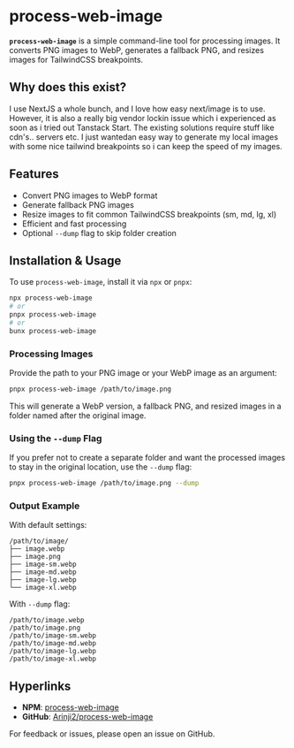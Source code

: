 # process-web-image

**`process-web-image`** is a simple command-line tool for processing images. It converts PNG images to WebP, generates a fallback PNG, and resizes images for TailwindCSS breakpoints.

## Why does this exist?

I use NextJS a whole bunch, and I love how easy next/image is to use. However, it is also a really big vendor lockin issue which i experienced as soon as i tried out Tanstack Start. The existing solutions require stuff like cdn's.. servers etc. I just wantedan easy way to generate my local images with some nice tailwind breakpoints so i can keep the speed of my images.

## Features

- Convert PNG images to WebP format
- Generate fallback PNG images
- Resize images to fit common TailwindCSS breakpoints (sm, md, lg, xl)
- Efficient and fast processing
- Optional `--dump` flag to skip folder creation

## Installation & Usage

To use `process-web-image`, install it via `npx` or `pnpx`:

```sh
npx process-web-image
# or
pnpx process-web-image
# or
bunx process-web-image
```

### Processing Images

Provide the path to your PNG image or your WebP image as an argument:

```sh
pnpx process-web-image /path/to/image.png
```

This will generate a WebP version, a fallback PNG, and resized images in a folder named after the original image.

### Using the `--dump` Flag

If you prefer not to create a separate folder and want the processed images to stay in the original location, use the `--dump` flag:

```sh
pnpx process-web-image /path/to/image.png --dump
```

### Output Example

With default settings:

```
/path/to/image/
├── image.webp
├── image.png
├── image-sm.webp
├── image-md.webp
├── image-lg.webp
└── image-xl.webp
```

With `--dump` flag:

```
/path/to/image.webp
/path/to/image.png
/path/to/image-sm.webp
/path/to/image-md.webp
/path/to/image-lg.webp
/path/to/image-xl.webp
```

## Hyperlinks

- **NPM**: [process-web-image](https://www.npmjs.com/package/process-web-image)
- **GitHub**: [Arinji2/process-web-image](https://github.com/Arinji2/process-web-image)

For feedback or issues, please open an issue on GitHub.
